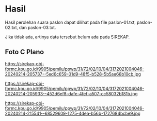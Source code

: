 # Hasil

Hasil perolehan suara paslon dapat dilihat pada file paslon-01.txt, paslon-02.txt, dan paslon-03.txt.

Jika tidak ada, artinya data tersebut belum ada pada SIREKAP.

## Foto C Plano

https://sirekap-obj-formc.kpu.go.id/9905/pemilu/ppwp/31/72/02/10/04/3172021004046-20240214-205737--5ed6c659-01d9-48f5-b528-5b5ae68b10cb.jpg

https://sirekap-obj-formc.kpu.go.id/9905/pemilu/ppwp/31/72/02/10/04/3172021004046-20240214-205933--452d6ef8-dafe-4fef-a507-cc58032b181b.jpg

https://sirekap-obj-formc.kpu.go.id/9905/pemilu/ppwp/31/72/02/10/04/3172021004046-20240214-215541--68529609-1275-4dea-b56b-1727684bcbe9.jpg
